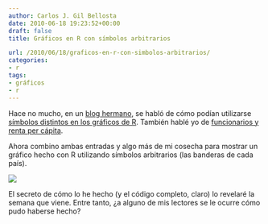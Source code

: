 ```yaml
---
author: Carlos J. Gil Bellosta
date: 2010-06-18 19:23:52+00:00
draft: false
title: Gráficos en R con símbolos arbitrarios

url: /2010/06/18/graficos-en-r-con-simbolos-arbitrarios/
categories:
- r
tags:
- gráficos
- r
---
```


Hace no mucho, en un [blog hermano](http://erre-que-erre-paco.blogspot.com/), se habló de cómo podían utilizarse [símbolos distintos en los gráficos de R](http://erre-que-erre-paco.blogspot.com/2009/10/simbolos-para-los-datos.html). También hablé yo de [funcionarios y renta per cápita](http://www.datanalytics.com/2010/05/31/de-numeros-y-funcionarios/).

Ahora combino ambas entradas y algo más de mi cosecha para mostrar un gráfico hecho con R utilizando símbolos arbitrarios (las banderas de cada país).


[![](/wp-uploads/2010/06/funcionarios_bandera.png)
](/wp-uploads/2010/06/funcionarios_bandera.png)

El secreto de cómo lo he hecho (y el código completo, claro) lo revelaré la semana que viene. Entre tanto, ¿a alguno de mis lectores se le ocurre cómo pudo haberse hecho?




